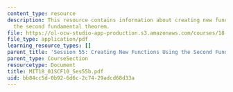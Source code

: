 ```yaml
---
content_type: resource
description: This resource contains information about creating new functions using
  the second fundamental theorem.
file: https://ol-ocw-studio-app-production.s3.amazonaws.com/courses/18-01sc-single-variable-calculus-fall-2010/bb84cc5d0b926d6c2c7429adcd68d33a_MIT18_01SCF10_Ses55b.pdf
file_type: application/pdf
learning_resource_types: []
parent_title: 'Session 55: Creating New Functions Using the Second Fundamental Theorem'
parent_type: CourseSection
resourcetype: Document
title: MIT18_01SCF10_Ses55b.pdf
uid: bb84cc5d-0b92-6d6c-2c74-29adcd68d33a
---
```

